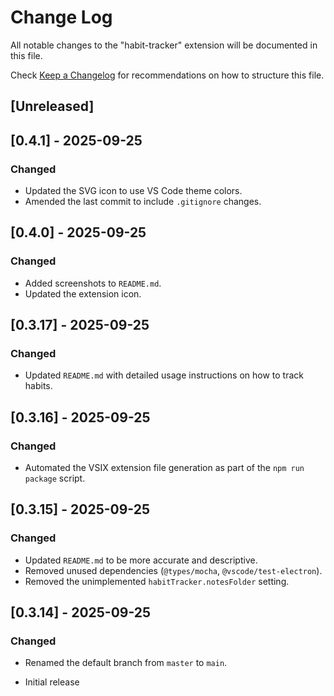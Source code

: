 # Change Log

All notable changes to the "habit-tracker" extension will be documented in this file.

Check [Keep a Changelog](http://keepachangelog.com/) for recommendations on how to structure this file.

## [Unreleased]

## [0.4.1] - 2025-09-25

### Changed

- Updated the SVG icon to use VS Code theme colors.
- Amended the last commit to include `.gitignore` changes.

## [0.4.0] - 2025-09-25

### Changed

- Added screenshots to `README.md`.
- Updated the extension icon.

## [0.3.17] - 2025-09-25

### Changed

- Updated `README.md` with detailed usage instructions on how to track habits.

## [0.3.16] - 2025-09-25

### Changed

- Automated the VSIX extension file generation as part of the `npm run package` script.

## [0.3.15] - 2025-09-25

### Changed

- Updated `README.md` to be more accurate and descriptive.
- Removed unused dependencies (`@types/mocha`, `@vscode/test-electron`).
- Removed the unimplemented `habitTracker.notesFolder` setting.

## [0.3.14] - 2025-09-25

### Changed

- Renamed the default branch from `master` to `main`.

- Initial release